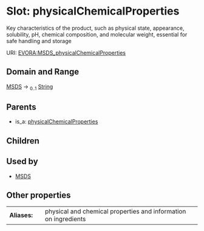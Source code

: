 
# Slot: physicalChemicalProperties

Key characteristics of the product, such as physical state, appearance, solubility, pH, chemical composition, and molecular weight, essential for safe handling and storage

URI: [EVORA:MSDS_physicalChemicalProperties](https://evora-project.eu/MSDS_physicalChemicalProperties)


## Domain and Range

[MSDS](MSDS.md) &#8594;  <sub>0..1</sub> [String](types/String.md)

## Parents

 *  is_a: [physicalChemicalProperties](physicalChemicalProperties.md)

## Children


## Used by

 * [MSDS](MSDS.md)

## Other properties

|  |  |  |
| --- | --- | --- |
| **Aliases:** | | physical and chemical properties and information on ingredients |